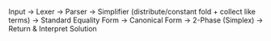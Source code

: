 Input -> Lexer -> Parser -> Simplifier (distribute/constant fold + collect like terms) -> Standard Equality Form -> Canonical Form -> 2-Phase (Simplex) -> Return & Interpret Solution
